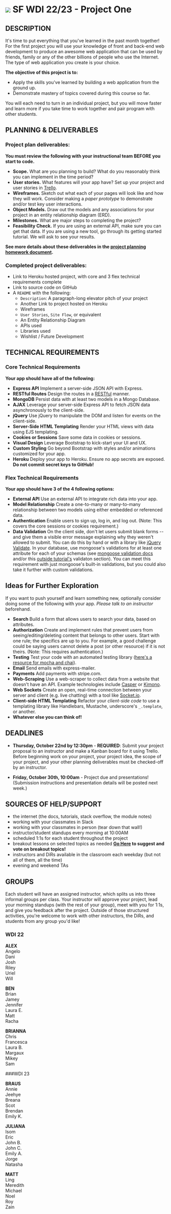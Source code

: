 # ![](https://ga-dash.s3.amazonaws.com/production/assets/logo-9f88ae6c9c3871690e33280fcf557f33.png) SF WDI 22/23 - Project One


## DESCRIPTION

It's time to put everything that you've learned in the past month together! For the first project you will use your knowledge of front and back-end web development to produce an awesome web application that can be used by friends, family or any of the other billions of people who use the Internet. The type of web application you create is your choice.

**The objective of this project is to:**

* Apply the skills you've learned by building a web application from the ground up.
* Demonstrate mastery of topics covered during this course so far.

You will each need to turn in an individual project, but you will move faster and learn more if you take time to work together and pair program with other students.

## PLANNING & DELIVERABLES

### Project plan deliverables:

**You must review the following with your instructional team BEFORE you start to code.**  

* **Scope.** What are you planning to build? What do you reasonably think you can implement in the time period?
* **User stories.** What features will your app have? Set up your project and user stories in [Trello](https://trello.com).
* **Wireframes.** Sketch out what each of your pages will look like and how they will work. Consider making a _paper prototype_ to demonstrate and/or test key user interactions.
* **Object Models.** Draw out the models and any associations for your project in an entity relationship diagram (ERD).
* **Milestones.** What are major steps to completing the project?
* **Feasibility Check.** If you are using an external API, make sure you can get that data. If you are using a new tool, go through its getting started tutorial. We will ask to see your results.

**See more details about these deliverables in the <a href="https://github.com/sf-wdi-22-23/modules/blob/master/w04-associations-and-auth/d3-homework/README.md" target="_blank">project planning homework document</a>.**


### Completed project deliverables:

* Link to Heroku hosted project, with core and 3 flex technical requirements complete
* Link to source code on GitHub
* A `README` with the following:
  * `Description`: A paragraph-long elevator pitch of your project
  * Another Link to project hosted on Heroku
  * Wireframes
  * `User Stories`, `Site Flow`, or equivalent
  * An Entity Relationship Diagram
  * APIs used
  * Libraries used
  * Wishlist / Future Development

## TECHNICAL REQUIREMENTS

### Core Technical Requirements

**Your app should have all of the following:**

* **Express API** Implement a server-side JSON API with Express.
* **RESTful Routes** Design the routes in a <a href="http://restfulrouting.com/mappings/resources" target="_blank">RESTful</a> manner.
* **MongoDB** Persist data with at least two models in a Mongo Database.
* **AJAX** Leverage your server-side Express API to fetch JSON data asynchronously to the client-side.
* **jQuery** Use jQuery to manipulate the DOM and listen for events on the client-side.
* **Server-Side HTML Templating** Render your HTML views with data using EJS templating.
* **Cookies or Sessions** Save some data in cookies or sessions.
* **Visual Design** Leverage Bootstrap to kick-start your UI and UX.
* **Custom Styling** Go beyond Bootstrap with styles and/or animations customized for your app. 
* **Heroku** Deploy your app to Heroku.  Ensure no app secrets are exposed. __Do not commit secret keys to GitHub!__

### Flex Technical Requirements

**Your app should have 3 of the 4 following options:**
* **External API** Use an external API to integrate rich data into your app.
* **Model Relationship** Create a one-to-many or many-to-many relationship between two models using either embedded or referenced data.
* **Authentication** Enable users to sign up, log in, and log out. (Note: This covers the core sessions or cookies requirement.)
* **Data Validation** On the client side, don't let users submit blank forms -- and give them a visible error message explaining why they weren't allowed to submit. You can do this by hand or with a library like <a href="http://jqueryvalidation.org/" target="_blank">jQuery Validate</a>. In your database, use mongoose's validations for at least one attribute for each of your schemas (see <a href="http://mongoosejs.com/docs/validation.html" target="_blank">mongoose validation docs</a> and/or this <a href="https://masteringmean.com/lessons/196-Introduction-to-Mongoose-Model-Validation-and-Middleware" target="_blank">outside tutorial's</a> validaton section). You can meet this requirement with just mongoose's built-in validations, but you could also take it further with custom validations.


## Ideas for Further Exploration

If you want to push yourself and learn something new, optionally consider doing some of the following with your app. *Please talk to an instructor* beforehand.

* **Search** Build a form that allows users to search your data, based on attributes.
* **Authorization** Create and implement rules that prevent users from seeing/editing/deleting content that belongs to other users. Start with one rule; the specifics are up to you. For example, a good challenge could be saying users cannot delete a post (or other resource) if it is not theirs.  (Note: This requires authentication.)
* **Testing** Test your code with an automated testing library (<a href="testing.md" target="_blank">here's a resource for mocha and chai</a>).
* **Email** Send emails with express-mailer.
* **Payments** Add payments with stripe.com. 
* **Web-Scraping** Use a web-scraper to collect data from a website that doesn't have an API. Example technologies include <a href="http://casperjs.org" target="_blank">Casper</a> or <a href="https://www.kimonolabs.com" target="_blank">Kimono</a>.
* **Web Sockets** Create an open, real-time connection between your server and client (e.g. live chatting) with a tool like <a href="http://socket.io/" target="_blank">Socket.io</a>.
* **Client-side HTML Templating**  Refactor your *client-side code* to use a templating library like Handlebars, Mustache, underscore's `_.template`, or another.
* **Whatever else you can think of!**
 


## DEADLINES

* **Thursday, October 22nd by 12:30pm** - **REQUIRED**:  Submit your project proposal to an instructor and make a Kanban board for it using Trello. Before beginning work on your project, your project idea, the scope of your project, and your other planning deliverables must be checked-off by an instructor. 

* **Friday, October 30th, 10:00am** - Project due and presentations!  (Submission instructions and presentation details will be posted next week.)


## SOURCES OF HELP/SUPPORT

- the internet (the docs, tutorials, stack overflow, the module notes)
- working with your classmates in Slack
- working with your classmates in person (tear down that wall!)
- instructor/student standups every morning at 10:00AM 
- scheduled 1:1s for each student throughout the project
- breakout lessons on selected topics as needed **[Go Here](http://www.questioncookie.com/BreakOutTopics) to suggest and vote on breakout topics!**
- instructors and DiRs available in the classroom each weekday (but not all of them, all the time)
- evening and weekend TAs

## GROUPS 

Each student will have an assigned instructor, which splits us into three informal groups per class. Your instructor will approve your project, lead your morning standups (with the rest of your group), meet with you for 1:1s, and give you feedback after the project. Outside of those structured activities, you're welcome to work with other instructors, the DiRs, and students from any group you'd like!

### WDI 22

**ALEX**  
Angelo  
Dani  
Josh  
Riley   
Uriel  
Will  

**BEN**  
Brian  
Jamey  
Jennifer  
Laura E.  
Matt  
Racha  

**BRIANNA**     
Chris  
Francesca    
Laura B.    
Margaux   
Mikey    
Sam    

###WDI 23

**BRAUS**  
Annie  
Jeehye  
Breana  
Scot  
Brendan   
Emily K.  

**JULIANA**  
Isom  
Eric  
John B.  
John C.  
Emily A.  
Jorge  
Natasha  

**MATT**  
Ling  
Meredith  
Michael  
Noel  
Roy  
Zain  
